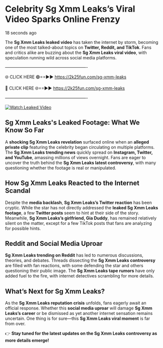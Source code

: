 # Celebrity Sg Xmm Leaks’s Viral Video Sparks Online Frenzy

18 seconds ago

The **Sg Xmm Leaks leaked video** has taken the internet by storm, becoming one of the most talked-about topics on **Twitter, Reddit, and TikTok**. Fans and critics alike are buzzing about the **Sg Xmm Leaks viral video**, with speculation running wild across social media platforms.

———————————————————-

🌐 CLICK HERE 🟢==►► https://2k25fun.com/sg-xmm-leaks

🔴 CLICK HERE 🌐==►► https://2k25fun.com/sg-xmm-leaks

———————————————————-

[![Watch Leaked Video](https://miro.medium.com/v2/resize:fit:828/format:webp/1*cilzJN44JGOrTw9NJCrNHA.gif "Watch Leaked Video")](https://2k25fun.com/sg-xmm-leaks)

## **Sg Xmm Leaks's Leaked Footage: What We Know So Far**  
A **shocking Sg Xmm Leaks revelation** surfaced online when an **alleged private clip** featuring the celebrity began circulating on multiple platforms. The **Sg Xmm Leaks trending news** quickly spread on **Instagram, Twitter, and YouTube**, amassing millions of views overnight. Fans are eager to uncover the truth behind the **Sg Xmm Leaks latest controversy**, with many questioning whether the footage is real or manipulated.  

## **How Sg Xmm Leaks Reacted to the Internet Scandal**  
Despite the **media backlash**, **Sg Xmm Leaks’s Twitter reaction** has been cryptic. While the star has not directly addressed the **leaked Sg Xmm Leaks footage**, a few **Twitter posts** seem to hint at their side of the story. Meanwhile, **Sg Xmm Leaks’s girlfriend, Gia Duddy**, has remained relatively silent on the matter, except for a few TikTok posts that fans are analyzing for possible hints.  

## **Reddit and Social Media Uproar**  
**Sg Xmm Leaks trending on Reddit** has led to numerous discussions, theories, and debates. Threads dissecting the **Sg Xmm Leaks controversy** are filled with fan reactions, with some defending the star and others questioning their public image. The **Sg Xmm Leaks tape rumors** have only added fuel to the fire, with internet detectives scrambling for more details.  

## **What’s Next for Sg Xmm Leaks?**  
As the **Sg Xmm Leaks reputation crisis** unfolds, fans eagerly await an official response. Whether this **social media uproar** will damage **Sg Xmm Leaks’s career** or be dismissed as yet another internet sensation remains uncertain. One thing is for sure—this **Sg Xmm Leaks viral moment** is far from over.  

👉 **Stay tuned for the latest updates on the Sg Xmm Leaks controversy as more details emerge!**  